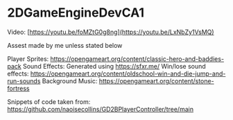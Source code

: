 # 2DGameEngineDevCA1


 Video:
[https://youtu.be/foMZtG0g8ng](https://youtu.be/LxNbZy1VsMQ)


Assest made by me unless stated below

Player Sprites: https://opengameart.org/content/classic-hero-and-baddies-pack
Sound Effects: Generated using https://sfxr.me/
Win/lose sound effects: https://opengameart.org/content/oldschool-win-and-die-jump-and-run-sounds
Background Music: https://opengameart.org/content/stone-fortress

Snippets of code taken from: https://github.com/naoisecollins/GD2BPlayerController/tree/main
